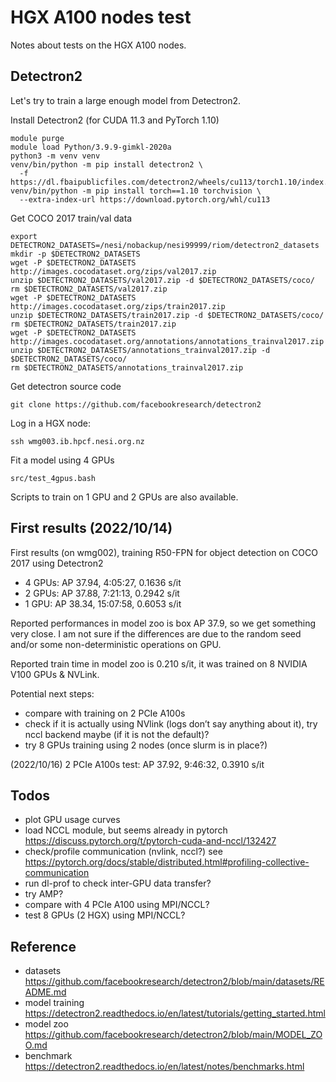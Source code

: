 # HGX A100 nodes test

Notes about tests on the HGX A100 nodes.


## Detectron2

Let's try to train a large enough model from Detectron2.

Install Detectron2 (for CUDA 11.3 and PyTorch 1.10)

```
module purge
module load Python/3.9.9-gimkl-2020a
python3 -m venv venv
venv/bin/python -m pip install detectron2 \
  -f https://dl.fbaipublicfiles.com/detectron2/wheels/cu113/torch1.10/index.html
venv/bin/python -m pip install torch==1.10 torchvision \
  --extra-index-url https://download.pytorch.org/whl/cu113
```

Get COCO 2017 train/val data

```
export DETECTRON2_DATASETS=/nesi/nobackup/nesi99999/riom/detectron2_datasets
mkdir -p $DETECTRON2_DATASETS
wget -P $DETECTRON2_DATASETS http://images.cocodataset.org/zips/val2017.zip
unzip $DETECTRON2_DATASETS/val2017.zip -d $DETECTRON2_DATASETS/coco/
rm $DETECTRON2_DATASETS/val2017.zip
wget -P $DETECTRON2_DATASETS http://images.cocodataset.org/zips/train2017.zip
unzip $DETECTRON2_DATASETS/train2017.zip -d $DETECTRON2_DATASETS/coco/
rm $DETECTRON2_DATASETS/train2017.zip
wget -P $DETECTRON2_DATASETS http://images.cocodataset.org/annotations/annotations_trainval2017.zip
unzip $DETECTRON2_DATASETS/annotations_trainval2017.zip -d $DETECTRON2_DATASETS/coco/
rm $DETECTRON2_DATASETS/annotations_trainval2017.zip
```

Get detectron source code

```
git clone https://github.com/facebookresearch/detectron2
```

Log in a HGX node:

```
ssh wmg003.ib.hpcf.nesi.org.nz
```

Fit a model using 4 GPUs

```
src/test_4gpus.bash
```

Scripts to train on 1 GPU and 2 GPUs are also available.


## First results (2022/10/14)

First results (on wmg002), training R50-FPN for object detection on COCO 2017 using Detectron2

- 4 GPUs: AP 37.94, 4:05:27, 0.1636 s/it
- 2 GPUs: AP 37.88, 7:21:13, 0.2942 s/it
- 1 GPU: AP 38.34, 15:07:58, 0.6053 s/it

Reported performances in model zoo is box AP 37.9, so we get something very close. I am not sure if the differences are due to the random seed and/or some non-deterministic operations on GPU.

Reported train time in model zoo is 0.210 s/it, it was trained on 8 NVIDIA V100 GPUs & NVLink.

Potential next steps:

- compare with training on 2 PCIe A100s
- check if it is actually using NVlink (logs don’t say anything about it), try nccl backend maybe (if it is not the default)?
- try 8 GPUs training using 2 nodes (once slurm is in place?)

(2022/10/16) 2 PCIe A100s test: AP 37.92, 9:46:32, 0.3910 s/it


## Todos

- plot GPU usage curves
- load NCCL module, but seems already in pytorch https://discuss.pytorch.org/t/pytorch-cuda-and-nccl/132427
- check/profile communication (nvlink, nccl?)
  see https://pytorch.org/docs/stable/distributed.html#profiling-collective-communication
- run dl-prof to check inter-GPU data transfer?
- try AMP?
- compare with 4 PCIe A100 using MPI/NCCL?
- test 8 GPUs (2 HGX) using MPI/NCCL?


## Reference

- datasets https://github.com/facebookresearch/detectron2/blob/main/datasets/README.md
- model training https://detectron2.readthedocs.io/en/latest/tutorials/getting_started.html
- model zoo https://github.com/facebookresearch/detectron2/blob/main/MODEL_ZOO.md
- benchmark https://detectron2.readthedocs.io/en/latest/notes/benchmarks.html

